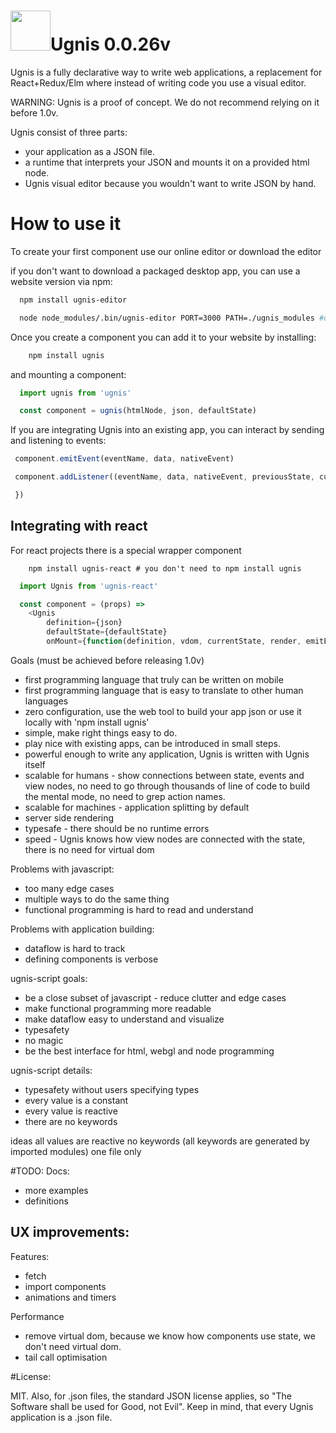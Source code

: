 # <img height="64" src="https://cloud.githubusercontent.com/assets/5903616/20250447/5fe963c2-aa17-11e6-8648-bc1760fdaeb7.png" />Ugnis 0.0.26v

Ugnis is a fully declarative way to write web applications, a replacement for React+Redux/Elm where instead of writing code you use a visual editor.

WARNING: Ugnis is a proof of concept. We do not recommend relying on it before 1.0v.

Ugnis consist of three parts:
  - your application as a JSON file.
  - a runtime that interprets your JSON and mounts it on a provided html node.
  - Ugnis visual editor because you wouldn't want to write JSON by hand.

# How to use it

To create your first component use our online editor<link> or download the editor<link>

if you don't want to download a packaged desktop app, you can use a website version via npm:
```bash
  npm install ugnis-editor

  node node_modules/.bin/ugnis-editor PORT=3000 PATH=./ugnis_modules #defaults
```

Once you create a component you can add it to your website by installing:
```bash
    npm install ugnis
```

and mounting a component:
```javascript
  import ugnis from 'ugnis'

  const component = ugnis(htmlNode, json, defaultState)
```

If you are integrating Ugnis into an existing app, you can interact by sending and listening to events:
```javascript
 component.emitEvent(eventName, data, nativeEvent)

 component.addListener((eventName, data, nativeEvent, previousState, currentState, mutations)=>{

 })
```

## Integrating with react
For react projects there is a special wrapper component
```
    npm install ugnis-react # you don't need to npm install ugnis
```

```javascript
  import Ugnis from 'ugnis-react'

  const component = (props) =>
    <Ugnis
        definition={json}
        defaultState={defaultState}
        onMount={function(definition, vdom, currentState, render, emitEvent, addListener){}}/>
```

Goals (must be achieved before releasing 1.0v)
  - first programming language that truly can be written on mobile
  - first programming language that is easy to translate to other human languages
  - zero configuration, use the web tool to build your app json or use it locally with 'npm install ugnis'
  - simple, make right things easy to do.
  - play nice with existing apps, can be introduced in small steps.
  - powerful enough to write any application, Ugnis is written with Ugnis itself
  - scalable for humans - show connections between state, events and view nodes,
        no need to go through thousands of line of code to build the mental mode, no need to grep action names.
  - scalable for machines - application splitting by default
  - server side rendering
  - typesafe - there should be no runtime errors
  - speed - Ugnis knows how view nodes are connected with the state, there is no need for virtual dom

Problems with javascript:
  - too many edge cases
  - multiple ways to do the same thing
  - functional programming is hard to read and understand

Problems with application building:
  - dataflow is hard to track
  - defining components is verbose
  
ugnis-script goals:
  - be a close subset of javascript - reduce clutter and edge cases
  - make functional programming more readable
  - make dataflow easy to understand and visualize
  - typesafety
  - no magic
  - be the best interface for html, webgl and node programming

ugnis-script details:
  - typesafety without users specifying types
  - every value is a constant
  - every value is reactive
  - there are no keywords

ideas
    all values are reactive
    no keywords (all keywords are generated by imported modules)
    one file only

#TODO:
Docs:
  - more examples
  - definitions

UX improvements:
  -

Features:
  - fetch
  - import components
  - animations and timers

Performance
  - remove virtual dom, because we know how components use state, we don't need virtual dom.
  - tail call optimisation

#License:

MIT. Also, for .json files, the standard JSON license applies, so "The Software shall be used for Good, not Evil".
Keep in mind, that every Ugnis application is a .json file.